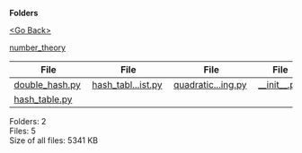 **Folders**

[&lt;Go Back&gt;](../right.html)

[number_theory](number_theory/right.html)

<table><thead><tr class="header"><th><strong>File</strong></th><th><strong>File</strong></th><th><strong>File</strong></th><th><strong>File</strong></th></tr></thead><tbody><tr class="odd"><td><a href="double_hash.py">double_hash.py</a> </td><td><a href="hash_table_with_linked_list.py">hash_tabl...ist.py</a> </td><td><a href="quadratic_probing.py">quadratic...ing.py</a> </td><td><a href="__init__.py">__init__.py</a> </td></tr><tr class="even"><td><a href="hash_table.py">hash_table.py</a> </td><td></td><td></td><td></td></tr></tbody></table>

Folders: 2  
Files: 5  
Size of all files: 5341 KB
